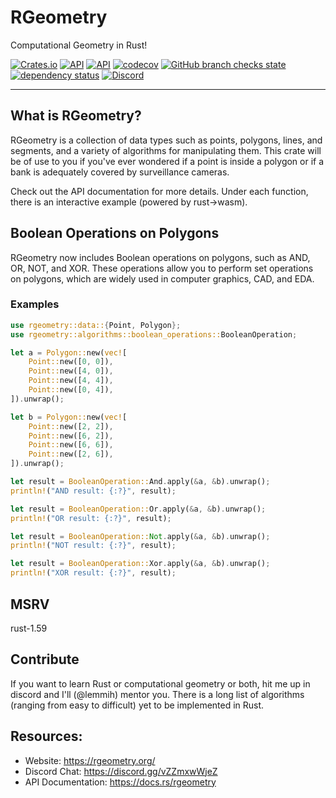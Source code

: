 # RGeometry

Computational Geometry in Rust!

[![Crates.io](https://img.shields.io/crates/v/rgeometry?color=4d76ae)](https://crates.io/crates/rgeometry)
[![API](https://docs.rs/rgeometry/badge.svg)](https://docs.rs/rgeometry)
[![API](https://img.shields.io/badge/docs-head-4d76ae.svg)](https://rgeometry.org/rgeometry/rgeometry/)
[![codecov](https://codecov.io/gh/rgeometry/rgeometry/branch/main/graph/badge.svg?token=A0EFH689BR)](https://codecov.io/gh/rgeometry/rgeometry)
[![GitHub branch checks state](https://img.shields.io/github/checks-status/rgeometry/rgeometry/main?label=tests&logo=github)](https://github.com/rgeometry/rgeometry/actions/workflows/ci.yml)
[![dependency status](https://deps.rs/repo/github/rgeometry/rgeometry/status.svg)](https://deps.rs/repo/github/rgeometry/rgeometry)
[![Discord](https://img.shields.io/discord/731822102935502908)](https://discord.gg/vZZmxwWjeZ)

<!-- [![](https://tokei.rs/b1/github/rgeometry/rgeometry?category=code)](https://github.com/XAMPPRocky/tokei#badges) -->

--------------------------------

## What is RGeometry?

RGeometry is a collection of data types such as points, polygons, lines, and segments, and a variety of algorithms for manipulating them. This crate will be of use to you if you've ever wondered if a point is inside a polygon or if a bank is adequately covered by surveillance cameras.

Check out the API documentation for more details. Under each function, there is an interactive example (powered by rust->wasm).

## Boolean Operations on Polygons

RGeometry now includes Boolean operations on polygons, such as AND, OR, NOT, and XOR. These operations allow you to perform set operations on polygons, which are widely used in computer graphics, CAD, and EDA.

### Examples

```rust
use rgeometry::data::{Point, Polygon};
use rgeometry::algorithms::boolean_operations::BooleanOperation;

let a = Polygon::new(vec![
    Point::new([0, 0]),
    Point::new([4, 0]),
    Point::new([4, 4]),
    Point::new([0, 4]),
]).unwrap();

let b = Polygon::new(vec![
    Point::new([2, 2]),
    Point::new([6, 2]),
    Point::new([6, 6]),
    Point::new([2, 6]),
]).unwrap();

let result = BooleanOperation::And.apply(&a, &b).unwrap();
println!("AND result: {:?}", result);

let result = BooleanOperation::Or.apply(&a, &b).unwrap();
println!("OR result: {:?}", result);

let result = BooleanOperation::Not.apply(&a, &b).unwrap();
println!("NOT result: {:?}", result);

let result = BooleanOperation::Xor.apply(&a, &b).unwrap();
println!("XOR result: {:?}", result);
```

## MSRV

rust-1.59

## Contribute

If you want to learn Rust or computational geometry or both, hit me up in discord and I'll (@lemmih) mentor you. There is a long list of algorithms (ranging from easy to difficult) yet to be implemented in Rust.

## Resources:
 * Website: https://rgeometry.org/
 * Discord Chat: https://discord.gg/vZZmxwWjeZ
 * API Documentation: https://docs.rs/rgeometry
